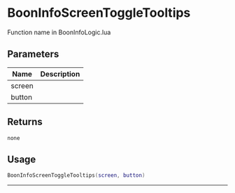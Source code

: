 # BoonInfoScreenToggleTooltips

Function name in BoonInfoLogic.lua

## Parameters

| Name   | Description |
| ------ | ----------- |
| screen |             |
| button |             |

## Returns

`none`

## Usage

```lua
BoonInfoScreenToggleTooltips(screen, button)
```

---
